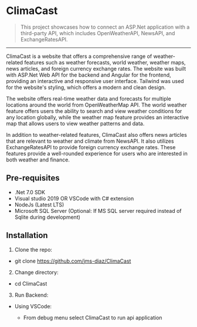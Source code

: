 # ClimaCast

> This project showcases how to connect an ASP.Net application with a third-party API, which includes OpenWeatherAPI, NewsAPI, and ExchangeRatesAPI.

---

ClimaCast is a website that offers a comprehensive range of weather-related features such as weather forecasts, world weather, weather maps, news articles, and foreign currency exchange rates. The website was built with ASP.Net Web API for the backend and Angular for the frontend, providing an interactive and responsive user interface. Tailwind was used for the website's styling, which offers a modern and clean design.

The website offers real-time weather data and forecasts for multiple locations around the world from OpenWeatherMap API. The world weather feature offers users the ability to search and view weather conditions for any location globally, while the weather map feature provides an interactive map that allows users to view weather patterns and data.

In addition to weather-related features, ClimaCast also offers news articles that are relevant to weather and climate from NewsAPI. It also utilizes ExchangeRatesAPI to provide foreign currency exchange rates. These features provide a well-rounded experience for users who are interested in both weather and finance.

## Pre-requisites
- .Net 7.0 SDK
- Visual studio 2019 OR VSCode with C# extension
- NodeJs (Latest LTS)
- Microsoft SQL Server (Optional: If MS SQL server required instead of Sqlite during development)

## Installation
1. Clone the repo:

- git clone https://github.com/jms-diaz/ClimaCast

2. Change directory:

- cd ClimaCast

3. Run Backend:

- Using VSCode:

	- From debug menu select ClimaCast to run api application
